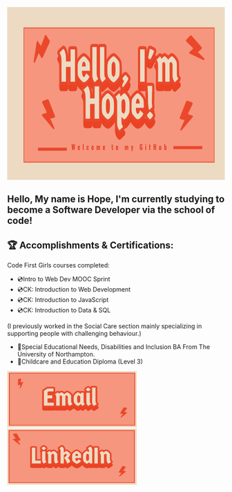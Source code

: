 <!DOCTYPE html>
<html lang="en">
<head>
    <meta charset="UTF-8">
    <meta name="viewport" content="width=device-width, initial-scale=1.0">
</head>
<main>
<img src="https://github.com/HopeIvy12/HopeIvy12/blob/e96eb505d5f73e2c1006bca215a4c17b372cf33e/Untitled.png" alt="Hello, I'm Hope! Welcome to my Github!" width="1300" height="400">

<h2>Hello, My name is Hope, I'm currently studying to become a Software Developer via the school of code!</h2>

## 🏆 Accomplishments & Certifications:
Code First Girls courses completed:
<ul>
  <li>💿Intro to Web Dev MOOC Sprint</li>
  <li>💿CK: Introduction to Web Development</li>
  <li>💿CK: Introduction to JavaScript</li>
  <li>💿CK: Introduction to Data & SQL</li>
</ul>
(I previously worked in the Social Care section mainly specializing in supporting people with challenging behaviour.)
<ul>
  <li>📖Special Educational Needs, Disabilities and Inclusion BA From The University of Northampton.</li>
<li>📖Childcare and Education Diploma (Level 3)</li>
</ul>

<a href="mailto:hopeivy@hotmail.co.uk" target="_blank">
  <img src="https://github.com/HopeIvy12/HopeIvy12/blob/644213ac8262b8cdb419721dea0dee4a2067b8a5/email.png?raw=true" width="300" height="130"  alt="Email me" style="margin-right: 20%;">
</a>
<br>
<a href="https://www.linkedin.com/in/hope-pichur-a22942332" target="_blank">
  <img src="https://github.com/HopeIvy12/HopeIvy12/blob/644213ac8262b8cdb419721dea0dee4a2067b8a5/linkedin.png?raw=true" width="300" height="130" alt="LinkedIn Profile">
</a>
</main>
</html>
